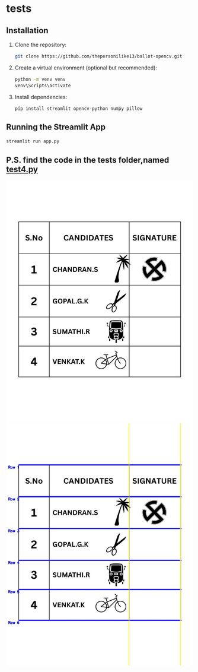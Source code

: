 # tests  

## Installation  

1. Clone the repository:  
   ```bash
   git clone https://github.com/thepersonilike13/ballot-opencv.git
   
   ```  

2. Create a virtual environment (optional but recommended):  
   ```bash
   python -m venv venv
   venv\Scripts\activate
   ```  

3. Install dependencies:  
   ```bash
   pip install streamlit opencv-python numpy pillow
   ```  

## Running the Streamlit App  

```bash
streamlit run app.py
```

## P.S. find the code in the tests folder,named [test4.py](https://github.com/thepersonilike13/ballot-opencv/blob/main/tests/test4.py)

![hilighted(notworking)](https://github.com/thepersonilike13/ballot-opencv/blob/main/highlight_image.jpg)
![debug](https://github.com/thepersonilike13/ballot-opencv/blob/main/debug_image.jpg)
